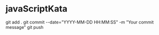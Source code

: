 # javaScriptKata




git add .
git commit --date="YYYY-MM-DD HH:MM:SS" -m "Your commit message"
git push
